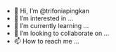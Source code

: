 - 👋 Hi, I’m @trifoniapingkan
- 👀 I’m interested in ...
- 🌱 I’m currently learning ...
- 💞️ I’m looking to collaborate on ...
- 📫 How to reach me ...

<!---
trifoniapingkan/trifoniapingkan is a ✨ special ✨ repository because its `README.md` (this file) appears on your GitHub profile.
You can click the Preview link to take a look at your changes.
--->
